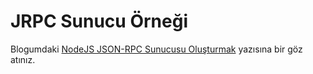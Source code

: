 # JRPC Sunucu Örneği

Blogumdaki [NodeJS JSON-RPC Sunucusu Oluşturmak](https://mahsumurebe.com/nodejsde-jsonrpc-sunucusu-olusturma/) yazısına bir göz atınız. 
